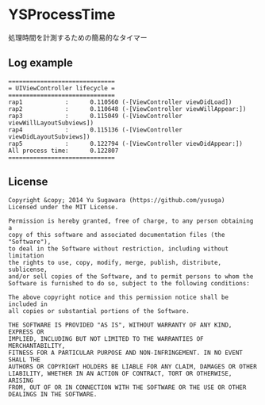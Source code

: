 YSProcessTime
======================
処理時間を計測するための簡易的なタイマー

Log example
----------------
    ==============================
    = UIViewController lifecycle =
    ==============================
    rap1            :      0.110560 (-[ViewController viewDidLoad])
    rap2            :      0.110648 (-[ViewController viewWillAppear:])
    rap3            :      0.115049 (-[ViewController viewWillLayoutSubviews])
    rap4            :      0.115136 (-[ViewController viewDidLayoutSubviews])
    rap5            :      0.122794 (-[ViewController viewDidAppear:])
    All process time:      0.122807
    ==============================


License
----------
    Copyright &copy; 2014 Yu Sugawara (https://github.com/yusuga)
    Licensed under the MIT License.

    Permission is hereby granted, free of charge, to any person obtaining a 
    copy of this software and associated documentation files (the "Software"),
    to deal in the Software without restriction, including without limitation
    the rights to use, copy, modify, merge, publish, distribute, sublicense,
    and/or sell copies of the Software, and to permit persons to whom the
    Software is furnished to do so, subject to the following conditions:
    
    The above copyright notice and this permission notice shall be included in
    all copies or substantial portions of the Software.

    THE SOFTWARE IS PROVIDED "AS IS", WITHOUT WARRANTY OF ANY KIND, EXPRESS OR 
    IMPLIED, INCLUDING BUT NOT LIMITED TO THE WARRANTIES OF MERCHANTABILITY,
    FITNESS FOR A PARTICULAR PURPOSE AND NON-INFRINGEMENT. IN NO EVENT SHALL THE
    AUTHORS OR COPYRIGHT HOLDERS BE LIABLE FOR ANY CLAIM, DAMAGES OR OTHER
    LIABILITY, WHETHER IN AN ACTION OF CONTRACT, TORT OR OTHERWISE, ARISING
    FROM, OUT OF OR IN CONNECTION WITH THE SOFTWARE OR THE USE OR OTHER
    DEALINGS IN THE SOFTWARE.